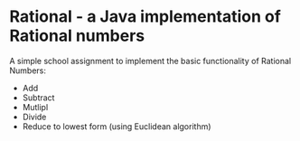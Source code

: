 # Rational - a Java implementation of Rational numbers

A simple school assignment to implement the basic functionality of Rational Numbers:
* Add
* Subtract
* Mutlipl
* Divide
* Reduce to lowest form (using Euclidean algorithm)
